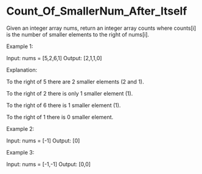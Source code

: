 # Count_Of_SmallerNum_After_Itself

Given an integer array nums, return an integer array counts where counts[i] is the number of smaller elements to the right of nums[i].

Example 1:

Input: nums = [5,2,6,1]
Output: [2,1,1,0]

Explanation:

To the right of 5 there are 2 smaller elements (2 and 1).

To the right of 2 there is only 1 smaller element (1).

To the right of 6 there is 1 smaller element (1).

To the right of 1 there is 0 smaller element.

Example 2:

Input: nums = [-1]
Output: [0]

Example 3:

Input: nums = [-1,-1]
Output: [0,0]

